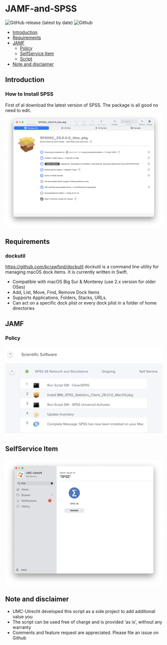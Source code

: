 # JAMF-and-SPSS

![GitHub release (latest by date)](https://img.shields.io/badge/release-v1.0-blue)
![Github](https://img.shields.io/badge/macOS-11%2B-green)

- [Introduction](#introduction)
- [Requirements](#requirements)
- [JAMF](#JAMF)
  * [Policy](#Policy)
  * [SelfService Item](#SelfService-Item)
  * [Script](#Script)
- [Note and disclaimer](#note-and-disclaimer)

## Introduction
### How to Install SPSS 
First of al download the latest version of SPSS. The package is all good no need to edit.
<img src="/Screenshots/SPSSSC_29.0.0.0_Mac.png" width="800">

## Requirements
### dockutil
https://github.com/kcrawford/dockutil
dockutil is a command line utility for managing macOS dock items. It is currently written in Swift.

  * Compatible with macOS Big Sur & Monterey (use 2.x version for older OSes)
  * Add, List, Move, Find, Remove Dock Items
  * Supports Applications, Folders, Stacks, URLs.
  * Can act on a specific dock plist or every dock plist in a folder of home directories

## JAMF
### Policy
<img src="/Screenshots/SPSS-Policy.png" width="800">

## SelfService Item
### 
<img src="Screenshots/SelfService-SPSS.png" width="800">


## Note and disclaimer
* UMC-Utrecht developed this script as a side project to add additional value you
* The script can be used free of charge and is provided ‘as is’, without any warranty
* Comments and feature request are appreciated. Please file an issue on Github
